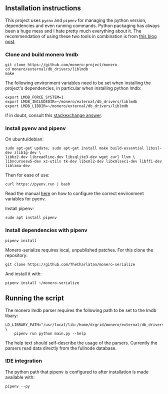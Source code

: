 ## Installation instructions

This project uses `pyenv` and `pipenv` for managing the python version,
dependencies and even running commands. Python packaging has always been a huge
mess and I hate pretty much everything about it. The recommendation of using
these two tools in combination is from [this blog
post](https://gioele.io/pyenv-pipenv).

### Clone and build monero lmdb

```
git clone https://github.com/monero-project/monero
cd monero/external/db_drivers/liblmdb
make
```

The following environment variables need to be set when installing the
project's dependencies, in particular when installing python lmdb:

```
export LMDB_FORCE_SYSTEM=1
export LMDB_INCLUDEDIR=~/monero/external/db_drivers/liblmdb
export LMDB_LIBDIR=~/monero/external/db_drivers/liblmdb
```

If in doubt, consult this [stackexchange
answer](https://monero.stackexchange.com/questions/12234/python-lmdb-version-mismatch).

### Install pyenv and pipenv

On ubuntu/debian:

```
sudo apt-get update; sudo apt-get install make build-essential libssl-dev zlib1g-dev \
libbz2-dev libreadline-dev libsqlite3-dev wget curl llvm \
libncursesw5-dev xz-utils tk-dev libxml2-dev libxmlsec1-dev libffi-dev liblzma-dev
```

Then for ease of use: 

```
curl https://pyenv.run | bash
```

Read the manual [here](https://github.com/pyenv/pyenv#basic-github-checkout) on
how to configure the correct environment variables for pyenv.

Install pipenv:

```
sudo apt install pipenv
```

### Install dependencies with pipenv

```
pipenv install 
```

Monero-serialize requires local, unpublished patches. For this clone the
repository:

```
git clone https://github.com/TheCharlatan/monero-serialize
```

And install it with:

```
pipenv install ~/monero-serialize
```

## Running the script

The monero lmdb parser requires the following path to be set to the lmdb
libary:

```
LD_LIBRARY_PATH="/usr/local/lib:/home/drgrid/monero/external/db_drivers/liblmdb" \
    pipenv run python main.py --help
```

The help text should self-describe the usage of the parsers. Currently the
parsers read data directly from the fullnode database.


### IDE integration

The python path that pipenv is configured to after installation is made
available with:

```
pipenv --py
```

